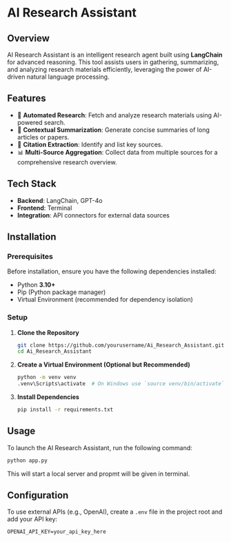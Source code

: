 # AI Research Assistant

## Overview
AI Research Assistant is an intelligent research agent built using **LangChain** for advanced reasoning. This tool assists users in gathering, summarizing, and analyzing research materials efficiently, leveraging the power of AI-driven natural language processing.

## Features
- 🚀 **Automated Research**: Fetch and analyze research materials using AI-powered search.
- 📄 **Contextual Summarization**: Generate concise summaries of long articles or papers.
- 🔗 **Citation Extraction**: Identify and list key sources.
- 📊 **Multi-Source Aggregation**: Collect data from multiple sources for a comprehensive research overview.

## Tech Stack
- **Backend**: LangChain, GPT-4o
- **Frontend**: Terminal
- **Integration**: API connectors for external data sources

## Installation

### Prerequisites
Before installation, ensure you have the following dependencies installed:
- Python **3.10+**
- Pip (Python package manager)
- Virtual Environment (recommended for dependency isolation)

### Setup
1. **Clone the Repository**
   ```bash
   git clone https://github.com/yourusername/Ai_Research_Assistant.git
   cd Ai_Research_Assistant
   ```

2. **Create a Virtual Environment (Optional but Recommended)**
   ```bash
   python -m venv venv
   .venv\Scripts\activate  # On Windows use `source venv/bin/activate`
   ```

3. **Install Dependencies**
   ```bash
   pip install -r requirements.txt
   ```

## Usage
To launch the AI Research Assistant, run the following command:
```bash
python app.py
```
This will start a local server and propmt will be given in terminal.

## Configuration
To use external APIs (e.g., OpenAI), create a `.env` file in the project root and add your API key:
```env
OPENAI_API_KEY=your_api_key_here
```
